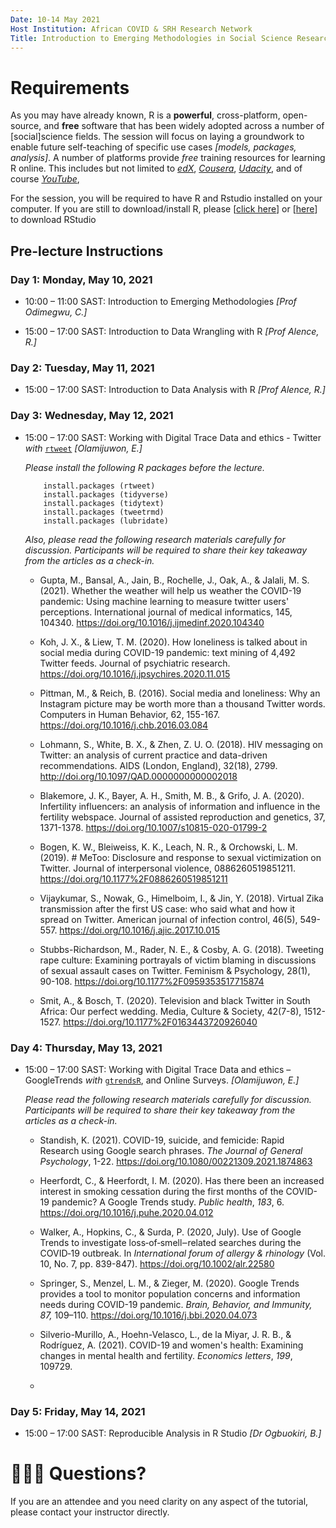 ```yaml
---
Date: 10-14 May 2021
Host Institution: African COVID & SRH Research Network
Title: Introduction to Emerging Methodologies in Social Science Research Workshop
---
```


# **Requirements**

As you may have already known, R is a **powerful**, cross-platform, open-source, and **free** software that has been widely adopted across a number of [social]science fields. The session will focus on laying a groundwork to enable future self-teaching of specific use cases *[models, packages, analysis]*. A number of platforms provide *free* training resources for learning R online. This includes but not limited to [*edX*](https://www.edx.org/), [*Cousera*](https://www.coursera.org/), [*Udacity*](https://www.udacity.com/), and of course [*YouTube*](https://www.youtube.com/),

For the session, you will be required to have R and Rstudio installed on your computer. If you are still to download/install R, please [[click here](https://cloud.r-project.org/)] or [[here](https://rstudio.com/products/rstudio/download/)] to download RStudio

## **Pre-lecture Instructions**

### **Day 1: Monday, May 10, 2021**


-   10:00 – 11:00 SAST: Introduction to Emerging Methodologies *[Prof Odimegwu, C.]*

-   15:00 – 17:00 SAST: Introduction to Data Wrangling with R *[Prof Alence, R.]*

### **Day 2: Tuesday, May 11, 2021**

-   15:00 – 17:00 SAST: Introduction to Data Analysis with R *[Prof Alence, R.]*

### **Day 3: Wednesday, May 12, 2021**

-   15:00 – 17:00 SAST: Working with Digital Trace Data and ethics - Twitter *with* [`rtweet`](https://github.com/ropensci/rtweet) *[Olamijuwon, E.]*

    *Please install the following R packages before the lecture.*

    ```{r}
        install.packages (rtweet)
        install.packages (tidyverse)
        install.packages (tidytext)
        install.packages (tweetrmd)
        install.packages (lubridate)
    ```

    *Also, please read the following research materials carefully for discussion. Participants will be required to share their key takeaway from the articles as a check-in.*

    -   Gupta, M., Bansal, A., Jain, B., Rochelle, J., Oak, A., & Jalali, M. S. (2021). Whether the weather will help us weather the COVID-19 pandemic: Using machine learning to measure twitter users' perceptions. International journal of medical informatics, 145, 104340. <https://doi.org/10.1016/j.ijmedinf.2020.104340>

    -   Koh, J. X., & Liew, T. M. (2020). How loneliness is talked about in social media during COVID-19 pandemic: text mining of 4,492 Twitter feeds. Journal of psychiatric research. <https://doi.org/10.1016/j.jpsychires.2020.11.015>

    -   Pittman, M., & Reich, B. (2016). Social media and loneliness: Why an Instagram picture may be worth more than a thousand Twitter words. Computers in Human Behavior, 62, 155-167. <https://doi.org/10.1016/j.chb.2016.03.084>

    -   Lohmann, S., White, B. X., & Zhen, Z. U. O. (2018). HIV messaging on Twitter: an analysis of current practice and data-driven recommendations. AIDS (London, England), 32(18), 2799. <http://doi.org/10.1097/QAD.0000000000002018>

    -   Blakemore, J. K., Bayer, A. H., Smith, M. B., & Grifo, J. A. (2020). Infertility influencers: an analysis of information and influence in the fertility webspace. Journal of assisted reproduction and genetics, 37, 1371-1378. <https://doi.org/10.1007/s10815-020-01799-2>

    -   Bogen, K. W., Bleiweiss, K. K., Leach, N. R., & Orchowski, L. M. (2019). \# MeToo: Disclosure and response to sexual victimization on Twitter. Journal of interpersonal violence, 0886260519851211. <https://doi.org/10.1177%2F0886260519851211>

    -   Vijaykumar, S., Nowak, G., Himelboim, I., & Jin, Y. (2018). Virtual Zika transmission after the first US case: who said what and how it spread on Twitter. American journal of infection control, 46(5), 549-557. <https://doi.org/10.1016/j.ajic.2017.10.015>

    -   Stubbs-Richardson, M., Rader, N. E., & Cosby, A. G. (2018). Tweeting rape culture: Examining portrayals of victim blaming in discussions of sexual assault cases on Twitter. Feminism & Psychology, 28(1), 90-108. <https://doi.org/10.1177%2F0959353517715874>

    -   Smit, A., & Bosch, T. (2020). Television and black Twitter in South Africa: Our perfect wedding. Media, Culture & Society, 42(7-8), 1512-1527. <https://doi.org/10.1177%2F0163443720926040>

### **Day 4: Thursday, May 13, 2021**

-   15:00 – 17:00 SAST: Working with Digital Trace Data and ethics – GoogleTrends *with* [`gtrendsR`](https://github.com/PMassicotte/gtrendsR), and Online Surveys. *[Olamijuwon, E.]*

    *Please read the following research materials carefully for discussion. Participants will be required to share their key takeaway from the articles as a check-in.*

    -   Standish, K. (2021). COVID-19, suicide, and femicide: Rapid Research using Google search phrases. *The Journal of General Psychology*, 1-22. <https://doi.org/10.1080/00221309.2021.1874863>

    -   Heerfordt, C., & Heerfordt, I. M. (2020). Has there been an increased interest in smoking cessation during the first months of the COVID-19 pandemic? A Google Trends study. *Public health*, *183*, 6. <https://doi.org/10.1016/j.puhe.2020.04.012>

    -   Walker, A., Hopkins, C., & Surda, P. (2020, July). Use of Google Trends to investigate loss‐of‐smell‒related searches during the COVID‐19 outbreak. In *International forum of allergy & rhinology* (Vol. 10, No. 7, pp. 839-847). <https://doi.org/10.1002/alr.22580>

    -   Springer, S., Menzel, L. M., & Zieger, M. (2020). Google Trends provides a tool to monitor population concerns and information needs during COVID-19 pandemic. *Brain, Behavior, and Immunity, 87,* 109–110. <https://doi.org/10.1016/j.bbi.2020.04.073>

    -   Silverio-Murillo, A., Hoehn-Velasco, L., de la Miyar, J. R. B., & Rodríguez, A. (2021). COVID-19 and women's health: Examining changes in mental health and fertility. *Economics letters*, *199*, 109729.

    -   

### **Day 5: Friday, May 14, 2021**

-   15:00 – 17:00 SAST: Reproducible Analysis in R Studio *[Dr Ogbuokiri, B.]*

# :family_man_man_boy: **Questions?**

If you are an attendee and you need clarity on any aspect of the tutorial, please contact your instructor directly.
